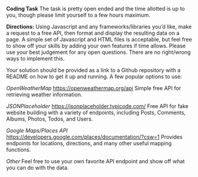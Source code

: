 **Coding Task**
The task is pretty open ended and the time allotted is up to you, though please limit yourself to a few hours maximum.

**Directions:**
Using Javascript and any frameworks/libraries you’d like, make a request to a free API, then format and display the resulting data on a page.  A simple set of Javascript and HTML files is acceptable, but feel free to show off your skills by adding your own features if time allows. Please use your best judgement for any open questions. There are no right/wrong ways to implement this.

Your solution should be provided as a link to a Github repository with a README on how to get it up and running.
A few popular options to use:

*OpenWeatherMap*
https://openweathermap.org/api
Simple free API for retrieving weather information.

*JSONPlaceholder*
https://jsonplaceholder.typicode.com/
Free API for fake website building with a variety of endpoints, including Posts, Comments, Albums, Photos, Todos, and Users.

*Google Maps/Places API*
https://developers.google.com/places/documentation/?csw=1
Provides endpoints for locations, directions, and many other useful mapping functions.

*Other*
Feel free to use your own favorite API endpoint and show off what you can do with the data.
